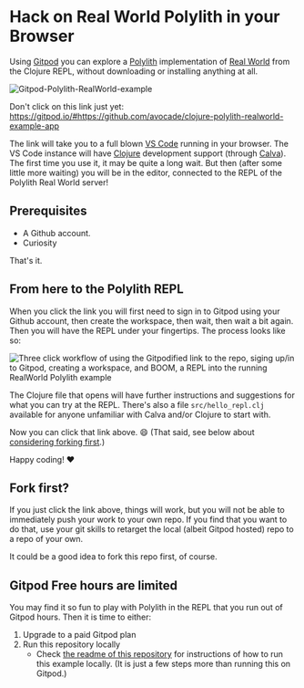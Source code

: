 # Hack on Real World Polylith in your Browser

Using [Gitpod](https://www.gitpod.io) you can explore a [Polylith](https://polylith.gitbook.io/polylith/) implementation of [Real World](https://www.realworld.how/) from the Clojure REPL, without downloading or installing anything at all.

![Gitpod-Polylith-RealWorld-example](.media/gitpod/Gitpod-Polylith-RealWorld.png)

Don't click on this link just yet: 
https://gitpod.io/#https://github.com/avocade/clojure-polylith-realworld-example-app

The link will take you to a full blown [VS Code](https://code.visualstudio.com/) running in your browser. The VS Code instance will have [Clojure](https://clojure.org) development support (through [Calva](https://calva.io)). The first time you use it, it may be quite a long wait. But then (after some little more waiting) you will be in the editor, connected to the REPL of the Polylith Real World server!

## Prerequisites

* A Github account.
* Curiosity

That's it.

## From here to the Polylith REPL

When you click the link you will first need to sign in to Gitpod using your Github account, then create the workspace, then wait, then wait a bit again. Then you will have the REPL under your fingertips. The process looks like so:

![Three click workflow of using the Gitpodified link to the repo, siging up/in to Gitpod, creating a workspace, and BOOM, a REPL into the running RealWorld Polylith example](.media/gitpod/Gitpod-to-REPL.png)

The Clojure file that opens will have further instructions and suggestions for what you can try at the REPL. There's also a file `src/hello_repl.clj` available for anyone unfamiliar with Calva and/or Clojure to start with.

Now you can click that link above. 😄 (That said, see below about [considering forking first](#fork-first).)

Happy coding! ❤️

## Fork first?

If you just click the link above, things will work, but you will not be able to immediately push your work to your own repo. If you find that you want to do that, use your git skills to retarget the local (albeit Gitpod hosted) repo to a repo of your own.

It could be a good idea to fork this repo first, of course.

## Gitpod Free hours are limited

You may find it so fun to play with Polylith in the REPL that you run out of Gitpod hours. Then it is time to either:

1. Upgrade to a paid Gitpod plan
2. Run this repository locally
   * Check [the readme of this repository](readme.md) for instructions of how to run this example locally. (It is just a few steps more than running this on Gitpod.)

